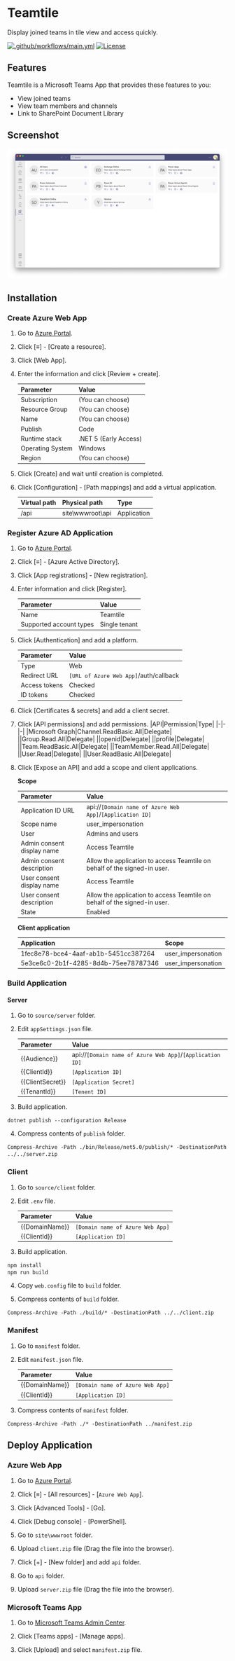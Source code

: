 # Teamtile

Display joined teams in tile view and access quickly.

[![.github/workflows/main.yml](https://github.com/karamem0/teamtile/actions/workflows/main.yml/badge.svg)](https://github.com/karamem0/teamtile/actions/workflows/main.yml)
[![License](https://img.shields.io/github/license/karamem0/teamtile.svg)](https://github.com/karamem0/teamtile/blob/master/LICENSE)

## Features

Teamtile is a Microsoft Teams App that provides these features to you:

- View joined teams
- View team members and channels
- Link to SharePoint Document Library

## Screenshot

![screenshot](./screenshot.png)

## Installation

### Create Azure Web App

1. Go to [Azure Portal](https://portal.azure.com).

2. Click \[≡\] - \[Create a resource\].

3. Click \[Web App\].

4. Enter the information and click \[Review + create\].

    |Parameter|Value|
    |-|-|
    |Subscription|(You can choose)|
    |Resource Group|(You can choose)|
    |Name|(You can choose)|
    |Publish|Code|
    |Runtime stack|.NET 5 (Early Access)|
    |Operating System|Windows|
    |Region|(You can choose)|

5. Click \[Create\] and wait until creation is completed.

6. Click \[Configuration\] - \[Path mappings\] and add a virtual application.

    |Virtual path|Physical path|Type|
    |-|-|-|
    |/api|site\wwwroot\api|Application|

### Register Azure AD Application

1. Go to [Azure Portal](https://portal.azure.com).

2. Click \[≡\] - \[Azure Active Directory\].

3. Click \[App registrations\] - \[New registration\].

4. Enter information and click \[Register\].

    |Parameter|Value|
    |-|-|
    |Name|Teamtile|
    |Supported account types|Single tenant|

5. Click \[Authentication\] and add a platform.

    |Parameter|Value|
    |-|-|
    |Type|Web|
    |Redirect URL|`[URL of Azure Web App]`/auth/callback|
    |Access tokens|Checked|
    |ID tokens|Checked|

6. Click \[Certificates & secrets\] and add a client secret.

7. Click \[API permissions\] and add permissions.
    |API|Permission|Type|
    |-|-|-|
    |Microsoft Graph|Channel.ReadBasic.All|Delegate|
    ||Group.Read.All|Delegate|
    ||openid|Delegate|
    ||profile|Delegate|
    ||Team.ReadBasic.All|Delegate|
    ||TeamMember.Read.All|Delegate|
    ||User.Read|Delegate|
    ||User.ReadBasic.All|Delegate|

8. Click \[Expose an API\] and add a scope and client applications.

    **Scope**

    |Parameter|Value|
    |-|-|
    |Application ID URL|api://`[Domain name of Azure Web App]`/`[Application ID]`|
    |Scope name|user_impersonation|
    |User|Admins and users|
    |Admin consent display name|Access Teamtile|
    |Admin consent description|Allow the application to access Teamtile on behalf of the signed-in user.|
    |User consent display name|Access Teamtile|
    |User consent description|Allow the application to access Teamtile on behalf of the signed-in user.|
    |State|Enabled|

    **Client application**

    |Application|Scope|
    |-|-|
    |1fec8e78-bce4-4aaf-ab1b-5451cc387264|user_impersonation|
    |5e3ce6c0-2b1f-4285-8d4b-75ee78787346|user_impersonation|

### Build Application

#### Server

1. Go to `source/server` folder.

2. Edit `appSettings.json` file.

    |Parameter|Value|
    |-|-|
    |{{Audience}}|api://`[Domain name of Azure Web App]`/`[Application ID]`|
    |{{ClientId}}|`[Application ID]`|
    |{{ClientSecret}}|`[Application Secret]`|
    |{{TenantId}}|`[Tenent ID]`|

3. Build application.

```
dotnet publish --configuration Release
```

4. Compress contents of `publish` folder.

```
Compress-Archive -Path ./bin/Release/net5.0/publish/* -DestinationPath ../../server.zip
```

### Client

1. Go to `source/client` folder.

2. Edit `.env` file.

    |Parameter|Value|
    |-|-|
    |{{DomainName}}|`[Domain name of Azure Web App]`|
    |{{ClientId}}|`[Application ID]`|

3. Build application.

```
npm install
npm run build
```

4. Copy `web.config` file to `build` folder.

5. Compress contents of `build` folder.

```
Compress-Archive -Path ./build/* -DestinationPath ../../client.zip
```

### Manifest

1. Go to `manifest` folder.

2. Edit `manifest.json` file.

    |Parameter|Value|
    |-|-|
    |{{DomainName}}|`[Domain name of Azure Web App]`|
    |{{ClientId}}|`[Application ID]`|

3. Compress contents of `manifest` folder.

```
Compress-Archive -Path ./* -DestinationPath ../manifest.zip
```

## Deploy Application

### Azure Web App

1. Go to [Azure Portal](https://portal.azure.com).

2. Click \[≡\] - \[All resources\] - \[`Azure Web App`\].

3. Click \[Advanced Tools\] - \[Go\].

4. Click \[Debug console\] - \[PowerShell\].

5. Go to `site\wwwroot` folder.

6. Upload `client.zip` file (Drag the file into the browser).

7. Click \[+\] - \[New folder\] and add `api` folder.

8. Go to `api` folder.

9. Upload `server.zip` file (Drag the file into the browser).

### Microsoft Teams App

1. Go to [Microsoft Teams Admin Center](https://admin.teams.microsoft.com/).

2. Click \[Teams apps\] - \[Manage apps\].

3. Click \[Upload\] and select `manifest.zip` file.
